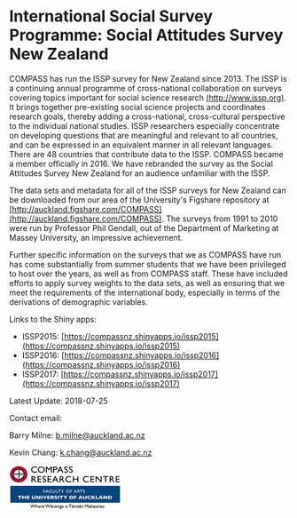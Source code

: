 # International Social Survey Programme: Social Attitudes Survey New Zealand

COMPASS has run the ISSP survey for New Zealand since 2013. The ISSP is a continuing annual programme of cross-national collaboration on surveys covering topics important for social science research [(http://www.issp.org)](http://www.issp.org). It brings together pre-existing social science projects and coordinates research goals, thereby adding a cross-national, cross-cultural perspective to the individual national studies. ISSP researchers especially concentrate on developing questions that are meaningful and relevant to all countries, and can be expressed in an equivalent manner in all relevant languages. There are 48 countries that contribute data to the ISSP. COMPASS became a member officially in 2016. We have rebranded the survey as the Social Attitudes Survey New Zealand for an audience unfamiliar with the ISSP.

The data sets and metadata for all of the ISSP surveys for New Zealand can be downloaded from our area of the University's Figshare repository at [http://auckland.figshare.com/COMPASS](http://auckland.figshare.com/COMPASS). The surveys from 1991 to 2010 were run by Professor Phil Gendall, out of the Department of Marketing at Massey University, an impressive achievement.

Further specific information on the surveys that we as COMPASS have run has come substantially from summer students that we have been privileged to host over the years, as well as from COMPASS staff. These have included efforts to apply survey weights to the data sets, as well as ensuring that we meet the requirements of the international body, especially in terms of the derivations of demographic variables.


Links to the Shiny apps: 

* ISSP2015: [https://compassnz.shinyapps.io/issp2015](https://compassnz.shinyapps.io/issp2015)
* ISSP2016: [https://compassnz.shinyapps.io/issp2016](https://compassnz.shinyapps.io/issp2016)
* ISSP2017: [https://compassnz.shinyapps.io/issp2017](https://compassnz.shinyapps.io/issp2017)

Latest Update: 
2018-07-25

Contact email: 

Barry Milne: [<b.milne@auckland.ac.nz>](mailto:b.milne@auckland.ac.nz)

Kevin Chang: [<k.chang@auckland.ac.nz>](mailto:k.chang@auckland.ac.nz)

<a href="http://www.arts.auckland.ac.nz/en/about/our-research/research-centres-and-archives/compass.html" target="_blank"> <img src="compass.png" width="200" height="80" /></a>
